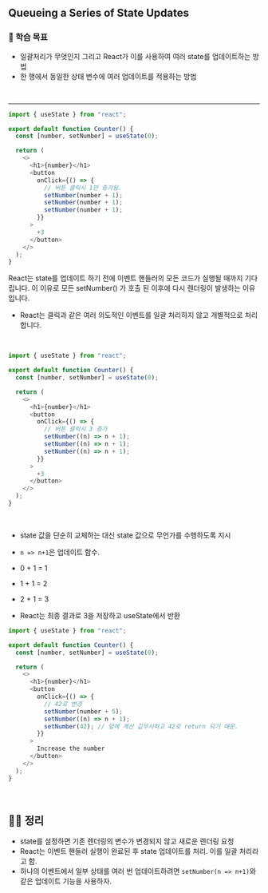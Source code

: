 ## Queueing a Series of State Updates

### 📌 학습 목표

- 일괄처리가 무엇인지 그리고 React가 이를 사용하여 여러 state를 업데이트하는 방법
- 한 행에서 동일한 상태 변수에 여러 업데이트를 적용하는 방법

<br>

---

```javascript
import { useState } from "react";

export default function Counter() {
  const [number, setNumber] = useState(0);

  return (
    <>
      <h1>{number}</h1>
      <button
        onClick={() => {
          // 버튼 클릭시 1만 증가됨.
          setNumber(number + 1);
          setNumber(number + 1);
          setNumber(number + 1);
        }}
      >
        +3
      </button>
    </>
  );
}
```

React는 state를 업데이트 하기 전에 이벤트 핸들러의 모든 코드가 실행될 때까지 기다립니다.
이 이유로 모든 setNumber() 가 호출 된 이후에 다시 렌더링이 발생하는 이유입니다.

- React는 클릭과 같은 여러 의도적인 이벤트를 일괄 처리하지 않고 개별적으로 처리합니다.

<br>

```javascript
import { useState } from "react";

export default function Counter() {
  const [number, setNumber] = useState(0);

  return (
    <>
      <h1>{number}</h1>
      <button
        onClick={() => {
          // 버튼 클릭시 3 증가
          setNumber((n) => n + 1);
          setNumber((n) => n + 1);
          setNumber((n) => n + 1);
        }}
      >
        +3
      </button>
    </>
  );
}
```

<br>

- state 값을 단순히 교체하는 대신 state 값으로 무언가를 수행하도록 지시
- `n => n+1`은 업데이트 함수.

- 0 + 1 = 1
- 1 + 1 = 2
- 2 + 1 = 3

- React는 최종 결과로 3을 저장하고 useState에서 반환

```javascript
import { useState } from "react";

export default function Counter() {
  const [number, setNumber] = useState(0);

  return (
    <>
      <h1>{number}</h1>
      <button
        onClick={() => {
          // 42로 변경
          setNumber(number + 5);
          setNumber((n) => n + 1);
          setNumber(42); // 앞에 계산 값무시하고 42로 return 되기 때문.
        }}
      >
        Increase the number
      </button>
    </>
  );
}
```

<br>

## 👨‍💻 정리

- state를 설정하면 기존 렌더링의 변수가 변경되지 않고 새로운 렌더링 요청
- React는 이벤트 핸들러 실행이 완료된 후 state 업데이트를 처리. 이를 일괄 처리라고 함.
- 하나의 이벤트에서 일부 상태를 여러 번 업데이트하려면 `setNumber(n => n+1)`와 같은 업데이트 기능을 사용하자.
